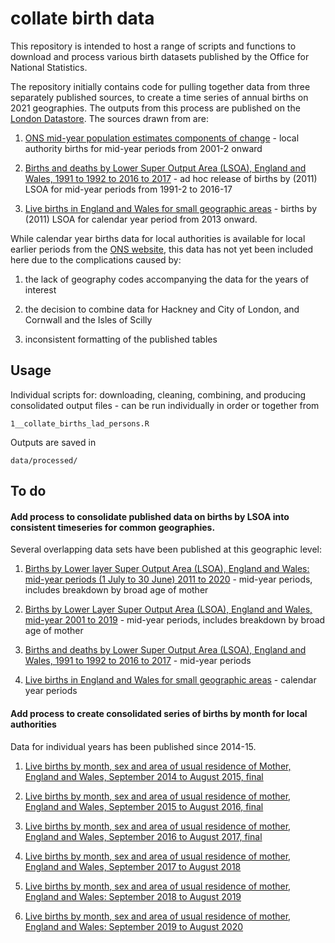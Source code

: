 
<!-- README.md is generated from README.Rmd. Please edit that file -->

# collate birth data

<!-- badges: start -->
<!-- badges: end -->

This repository is intended to host a range of scripts and functions to
download and process various birth datasets published by the Office for
National Statistics.

The repository initially contains code for pulling together data from
three separately published sources, to create a time series of annual
births on 2021 geographies. The outputs from this process are published
on the [London
Datastore](https://data.london.gov.uk/dataset/annual-birth-series). The
sources drawn from are:

1.  [ONS mid-year population estimates components of
    change](https://www.ons.gov.uk/peoplepopulationandcommunity/populationandmigration/populationestimates/datasets/populationestimatesforukenglandandwalesscotlandandnorthernireland) -
    local authority births for mid-year periods from 2001-2 onward

2.  [Births and deaths by Lower Super Output Area (LSOA), England and
    Wales, 1991 to 1992 to 2016 to
    2017](https://www.ons.gov.uk/peoplepopulationandcommunity/birthsdeathsandmarriages/deaths/adhocs/009628birthsanddeathsbylowersuperoutputarealsoaenglandandwales1991to1992to2016to2017) -
    ad hoc release of births by (2011) LSOA for mid-year periods from
    1991-2 to 2016-17

3.  [Live births in England and Wales for small geographic
    areas](https://www.nomisweb.co.uk/query/construct/summary.asp?mode=construct&version=0&dataset=206) -
    births by (2011) LSOA for calendar year period from 2013 onward.

While calendar year births data for local authorities is available for
local earlier periods from the [ONS
website](https://www.ons.gov.uk/peoplepopulationandcommunity/birthsdeathsandmarriages/livebirths/datasets/birthsummarytables),
this data has not yet been included here due to the complications caused
by:

1.  the lack of geography codes accompanying the data for the years of
    interest

2.  the decision to combine data for Hackney and City of London, and
    Cornwall and the Isles of Scilly

3.  inconsistent formatting of the published tables

## Usage

Individual scripts for: downloading, cleaning, combining, and producing
consolidated output files - can be run individually in order or together
from

    1__collate_births_lad_persons.R

Outputs are saved in

    data/processed/

## To do

#### Add process to consolidate published data on births by LSOA into consistent timeseries for common geographies.

Several overlapping data sets have been published at this geographic
level:

1.  [Births by Lower layer Super Output Area (LSOA), England and Wales:
    mid-year periods (1 July to 30 June) 2011 to
    2020](https://www.ons.gov.uk/peoplepopulationandcommunity/birthsdeathsandmarriages/livebirths/adhocs/14318birthsbylowerlayersuperoutputarealsoaenglandandwalesmidyearperiods1julyto30june2011to2020) -
    mid-year periods, includes breakdown by broad age of mother

2.  [Births by Lower Layer Super Output Area (LSOA), England and Wales,
    mid-year 2001 to
    2019](https://www.ons.gov.uk/peoplepopulationandcommunity/birthsdeathsandmarriages/livebirths/adhocs/12627birthsbylowerlayersuperoutputarealsoaenglandandwalesmidyear2001to2019) -
    mid-year periods, includes breakdown by broad age of mother

3.  [Births and deaths by Lower Super Output Area (LSOA), England and
    Wales, 1991 to 1992 to 2016 to
    2017](https://www.ons.gov.uk/peoplepopulationandcommunity/birthsdeathsandmarriages/deaths/adhocs/009628birthsanddeathsbylowersuperoutputarealsoaenglandandwales1991to1992to2016to2017) -
    mid-year periods

4.  [Live births in England and Wales for small geographic
    areas](https://www.nomisweb.co.uk/query/construct/summary.asp?mode=construct&version=0&dataset=206) -
    calendar year periods

#### Add process to create consolidated series of births by month for local authorities

Data for individual years has been published since 2014-15.

1.  [Live births by month, sex and area of usual residence of Mother,
    England and Wales, September 2014 to August 2015,
    final](https://www.ons.gov.uk/peoplepopulationandcommunity/birthsdeathsandmarriages/livebirths/adhocs/006871livebirthsbymonthsexandareaofusualresidenceofmotherenglandandwalesseptember2014toaugust2015)

2.  [Live births by month, sex and area of usual residence of mother,
    England and Wales, September 2015 to August 2016,
    final](https://www.ons.gov.uk/peoplepopulationandcommunity/birthsdeathsandmarriages/livebirths/adhocs/008449livebirthsbymonthsexandareaofusualresidenceofmotherenglandandwalesseptember2015toaugust2016)

3.  [Live births by month, sex and area of usual residence of mother,
    England and Wales, September 2016 to August 2017,
    final](https://www.ons.gov.uk/peoplepopulationandcommunity/birthsdeathsandmarriages/livebirths/adhocs/009923livebirthsbymonthsexandareaofusualresidenceofmotherenglandandwalesseptember2016toaugust2017final)

4.  [Live births by month, sex and area of usual residence of mother,
    England and Wales, September 2017 to August
    2018](https://www.ons.gov.uk/peoplepopulationandcommunity/birthsdeathsandmarriages/livebirths/adhocs/11467livebirthsbymonthsexandareaofusualresidenceofmotherenglandandwalesseptember2017toaugust2018)

5.  [Live births by month, sex and area of usual residence of mother,
    England and Wales: September 2018 to August
    2019](https://www.ons.gov.uk/peoplepopulationandcommunity/birthsdeathsandmarriages/livebirths/adhocs/13050livebirthsbymonthsexandareaofusualresidenceofmotherenglandandwalesseptember2018toaugust2019)

6.  [Live births by month, sex and area of usual residence of mother,
    England and Wales: September 2019 to August
    2020](https://www.ons.gov.uk/peoplepopulationandcommunity/birthsdeathsandmarriages/livebirths/adhocs/14756livebirthsbymonthsexandareaofusualresidenceofmotherenglandandwalesseptember2019toaugust2020)
